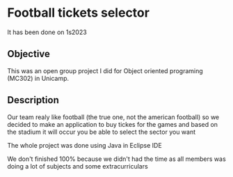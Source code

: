 # Football tickets selector 
It has been done on 1s2023
## Objective 
This was an open group project I did for Object oriented programing (MC302) in Unicamp. 

## Description
Our team realy like football (the true one, not the american football) so we decided to make an application to buy tickes for the games and based on the stadium it will occur you be able to select the sector you want

The whole project was done using Java in Eclipse IDE

We don't finished 100% because we didn't had the time as all members was doing a lot of subjects and some extracurriculars 
